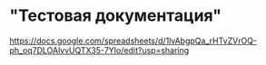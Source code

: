 # "Тестовая документация"
https://docs.google.com/spreadsheets/d/1lvAbgpQa_rHTvZVrOQ-ph_oq7DLOAlvvUQTX35-7YIo/edit?usp=sharing
